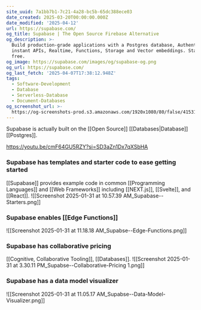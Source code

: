 ```yaml
---
site_uuid: 7a1bb7b1-7c21-4a28-bc5b-65dc388ece03
date_created: 2025-03-20T00:00:00.000Z
date_modified: '2025-04-12'
url: https://supabase.com/
og_title: Supabase | The Open Source Firebase Alternative
og_description: >-
  Build production-grade applications with a Postgres database, Authentication,
  instant APIs, Realtime, Functions, Storage and Vector embeddings. Start for
  free.
og_image: https://supabase.com/images/og/supabase-og.png
og_url: https://supabase.com/
og_last_fetch: '2025-04-07T17:38:12.948Z'
tags:
  - Software-Development
  - Database
  - Serverless-Database
  - Document-Databases
og_screenshot_url: >-
  https://og-screenshots-prod.s3.amazonaws.com/1920x1080/80/false/41531850c10dc1d12d6c1b0b785d18b245fa882f5667f7f0fb81591c8250e33e.jpeg
---
```




Supabase is actually built on the [[Open Source]] [[Databases|Database]] [[Postgres]].

https://youtu.be/cmF64GU5RZY?si=SD3aZn1Dx7qXSbHA
### Supabase has templates and starter code to ease getting started
[[Supabase]] provides example code in common [[Programming Languages]] and [[Web Frameworks]] including [[NEXT.js]], [[Svelte]], and [[React]].
![[Screenshot 2025-01-31 at 10.57.39 AM_Supabase--Starters.png]]

### Supabase enables [[Edge Functions]]
 ![[Screenshot 2025-01-31 at 11.18.18 AM_Supabse--Edge-Functions.png]]
### Supabase has collaborative pricing
[[Cognitive, Collaborative Tooling]], [[Databases]].
![[Screenshot 2025-01-31 at 3.30.11 PM_Supabse--Collaborative-Pricing 1.png]]
### Supabase has a data model visualizer
![[Screenshot 2025-01-31 at 11.05.17 AM_Supabse--Data-Model-Visualizer.png]]

 
